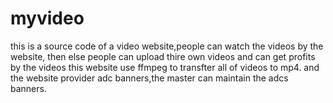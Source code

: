 # myvideo
this is a source code of a video website,people can watch the videos by the website, then else people can upload thire own videos and can get profits by the videos
this website use ffmpeg to transfter all of videos to mp4. 
and the website provider adc banners,the master can maintain the adcs banners.
